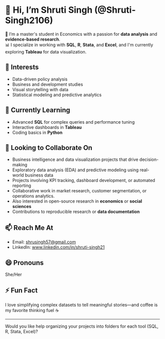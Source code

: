 # 👋 Hi, I’m Shruti Singh (@Shruti-Singh2106)

🎯 I’m a master's student in Economics with a passion for **data analysis** and **evidence-based research**.  
📊 I specialize in working with **SQL**, **R**, **Stata**, and **Excel**, and I'm currently exploring **Tableau** for data visualization.

## 👀 Interests
- Data-driven policy analysis  
- Business and development studies  
- Visual storytelling with data  
- Statistical modeling and predictive analytics

## 🌱 Currently Learning
- Advanced **SQL** for complex queries and performance tuning  
- Interactive dashboards in **Tableau**  
- Coding basics in **Python**

## 🤝 Looking to Collaborate On
- Business intelligence and data visualization projects that drive decision-making
- Exploratory data analysis (EDA) and predictive modeling using real-world business data
- Projects involving KPI tracking, dashboard development, or automated reporting
- Collaborative work in market research, customer segmentation, or operations analytics.
- Also interested in open-source research in **economics** or **social sciences**  
- Contributions to reproducible research or **data documentation**

## 📫 Reach Me At
- Email: shrusingh57@gmail.com  
- LinkedIn: www.linkedin.com/in/shruti-singh21

## 😄 Pronouns
She/Her

## ⚡ Fun Fact
I love simplifying complex datasets to tell meaningful stories—and coffee is my favorite thinking fuel ☕

---

Would you like help organizing your projects into folders for each tool (SQL, R, Stata, Excel)?



<!---
Shruti-Singh2106/Shruti-Singh2106 is a ✨ special ✨ repository because its `README.md` (this file) appears on your GitHub profile.
You can click the Preview link to take a look at your changes.
--->
